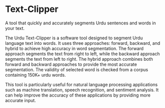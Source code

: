 # Text-Clipper
A tool that quickly and accurately segments Urdu sentences and words in your text.

The Urdu Text-Clipper is a software tool designed to segment Urdu language text into words. It uses three approaches: forward, backward, and hybrid to achieve high accuracy in word segmentation. The forward approach segments the text from right to left, while the backward approach segments the text from left to right. The hybrid approach combines both forward and backward approaches to provide the most accurate segmentation. The validity of selected word is checked from a corpus containing 150K+ urdu words. 

This tool is particularly useful for natural language processing applications such as machine translation, speech recognition, and sentiment analysis. It can help improve the accuracy of these applications by providing more accurate input.

